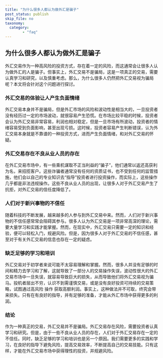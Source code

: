 ```yaml
---
title: "为什么很多人都认为做外汇是骗子"
post_status: publish
skip_file: no
taxonomy:
  category:
        - "faq"
---
```


## 为什么很多人都认为做外汇是骗子

外汇交易作为一种高风险的投资方式，存在着一定的风险，而这通常会让很多人认为做外汇的人是骗子。但事实上，外汇交易不是骗局，这是一项真正的交易，需要认真学习和研究，以及慎重考虑。那么，为什么很多人仍然把外汇交易视为骗局呢？本文将会针对这个问题进行探讨。

### 外汇交易的体验让人产生负面情绪

外汇交易本身并不是骗局，但是外汇市场的风险和波动性是相当大的，一旦投资者没有经历过一定的市场波动，就很容易产生恐慌。在市场比较平稳的时候，投资者会认为外汇交易非常容易，利润也相对稳定，但是一旦市场有所波动，投资者的情绪容易受到负面影响，甚至出现亏损。这时候，投资者容易产生判断错误，认为外汇交易本身就是不靠谱的一种投资方式，进而产生负面情绪，和对外汇交易的怀疑。

### 外汇交易存在不良从业人员的存在

在外汇交易市场中，有一些乘机谋取不正当利益的“骗子”，他们通常以返还高获利为名，来招揽客户。这些诈骗者通常没有任何的资质证书，也不受到任何的监管措施，他们会以自己的专业知识去“指导”投资者进行投资操作，而实际上，这些操作几乎都是非法违规操作。这些不良从业人员的出现，让很多人对于外汇交易产生了抗拒，对外汇交易的信任度降低了。

### 人们对于新兴事物的不信任

随着科技的不断发展，越来越多的人参与到外汇交易中来。然而，人们对于新兴事物的不信任感常常会阻碍其参与。很多人认为外汇交易是一项非常高深的理论，需要大量学习和实践才能掌握。然而，在现实中，外汇交易只需要一定的知识和经验，便可以轻松入门，规避风险。但是，因为很多人对于外汇交易的不信任感，甚至对于有关外汇交易的信息也存在一定的疑虑。

### 缺乏足够的学习和培训

外汇交易对于初学者来说可能不太容易理解和掌握。然而，很多人并没有足够的时间和精力去学习和了解，这就导致了一部分人的交易操作失误，波动性很大的外汇交易市场中一旦失误，就容易导致巨大的损失，从而导致他们将外汇交易视为骗马。投机者层出不穷，认识不到需谨慎交易，或是没有良好投资可持续的交易策略，试图通过高风险 操作 获取高额利润。事实上，这种做法并不可取，终究会带来损失。只有在有良好的指导，并有足够的准备，才能从外汇市场中获得更多的利润。

### 结论

作为一种真正的交易，外汇交易并不是骗局。外汇交易存在风险，需要投资者认真学习和研究。但是，由于一些不良从业人员的存在，人们对于外汇交易存在一定的不信任。同时，缺乏足够的学习和培训也是另一个原因。我们需要更多的实践和学习，在良好的指导下避免风险，提高交易效率，不断提高自己的交易技能。只有这样，才能在外汇交易市场中获得理性的投资，并规避风险。
